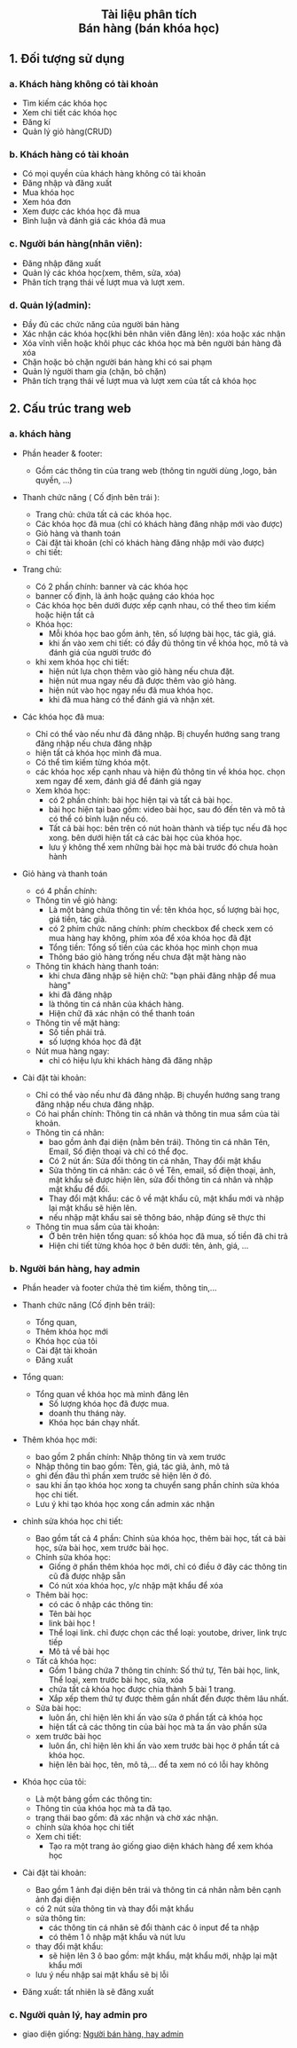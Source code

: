 <h2 align="center">
  Tài liệu phân tích <br>
  Bán hàng (bán khóa học)
</h2>

## 1. Đối tượng sử dụng

### a. Khách hàng không có tài khoản
-	Tìm kiếm các khóa học
-	Xem chi tiết các khóa học
-	Đăng kí
-	Quản lý giỏ hàng(CRUD)

### b. Khách hàng có tài khoản
-	Có mọi quyền của khách hàng không có tài khoản
-	Đăng nhập và đăng xuất
-	Mua khóa học
-	Xem hóa đơn
-	Xem được các khóa học đã mua
-	Bình luận và đánh giá các khóa đã mua

### c. Người bán hàng(nhân viên):
-	Đăng nhập đăng xuất
-	Quản lý các khóa học(xem, thêm, sửa, xóa)
-	Phân tích trạng thái về lượt mua và lượt xem.

### d. Quản lý(admin):
-	Đầy đủ các chức năng của người bán hàng
-	Xác nhận các khóa học(khi bên nhân viên đăng lên): xóa hoặc xác nhận
-	Xóa vĩnh viễn hoặc khôi phục các khóa học mà bên người bán hàng đã xóa
-	Chặn hoặc bỏ chặn người bán hàng khi có sai phạm
-	Quản lý người tham gia (chặn, bỏ chặn)
-	Phân tích trạng thái về lượt mua và lượt xem của tất cả khóa học

## 2. Cấu trúc trang web

### a. khách hàng 
- Phần header & footer:
  - Gồm các thông tin của trang web (thông tin người dùng ,logo, bản quyền, …)
- Thanh chức năng ( Cố định bên trái ):
  - Trang chủ: chứa tất cả các khóa học.
  - Các khóa học đã mua (chỉ có khách hàng đăng nhập mới vào được)
  - Giỏ hàng và thanh toán
  - Cài đặt tài khoản (chỉ có khách hàng đăng nhập mới vào được) 
  - chi tiết:
 
- Trang chủ:
  - Có 2 phần chính: banner và các khóa học
  - banner cố định, là ảnh hoặc quảng cáo khóa học
  - Các khóa học bên dưới được xếp cạnh nhau, có thể theo tìm kiếm hoặc hiện tất cả
  - Khóa học:
    - Mỗi khóa học bao gồm ảnh, tên, số lượng bài học, tác giả, giá.
    - khi ấn vào xem chi tiết: có đầy đủ thông tin về khóa học, mô tả và đánh giá của người trước đó
   - khi xem khóa học chi tiết: 
     - hiện nút lựa chọn thêm vào giỏ hàng nếu chưa đặt.
     - hiện nút mua ngay nếu đã được thêm vào giỏ hàng.
     - hiện nút vào học ngay nếu đã mua khóa học.
     - khi đã mua hàng có thể đánh giá và nhận xét.  
 
- Các khóa học đã mua:
  - Chỉ có thể vào nếu như đã đăng nhập. Bị chuyển hướng sang trang đăng nhập nếu chưa đăng nhập
  - hiện tất cả khóa học mình đã mua. 
  - Có thể tìm kiếm từng khóa một.
  - các khóa học xếp cạnh nhau và hiện đủ thông tin về khóa học. chọn xem ngay để xem, đánh giá để đánh giá ngay
  - Xem khóa học:
    - có 2 phần chính: bài học hiện tại và tất cả bài học.
    - bài học hiện tại bao gồm: video bài học, sau đó đến tên và mô tả có thể có bình luận nếu có.
    - Tất cả bài học: bên trên có nút hoàn thành và tiếp tục nếu đã học xong. bên dưới hiện tất cả các bài học của khóa học.
    - lưu ý không thể xem những bài học mà bài trước đó chưa hoàn hành

- Giỏ hàng và thanh toán
  - có 4 phần chính:
  - Thông tin về giỏ hàng:
    - Là một bảng chứa thông tin về: tên khóa học, số lượng bài học, giá tiền, tác giả.
    - có 2 phím chức năng chính: phím checkbox để check xem có mua hàng hay không, phím xóa để xóa khóa học đã đặt
    - Tổng tiền: Tổng số tiền của các khóa học mình chọn mua
    - Thông báo giỏ hàng trống nếu chưa đặt mặt hàng nào
  - Thông tin khách hàng thanh toán:
    - khi chưa đăng nhập sẽ hiện chữ: "bạn phải đăng nhập để mua hàng"
    - khi đã đăng nhập
    - là thông tin cá nhân của khách hàng.
    - Hiện chữ đã xác nhận có thể thanh toán 
  - Thông tin về mặt hàng:
    - Số tiền phải trả.
    - số lượng khóa học đã đặt
  - Nút mua hàng ngay:
    - chỉ có hiệu lựu khi khách hàng đã đăng nhập 
 
- Cài đặt tài khoản:
  - Chỉ có thể vào nếu như đã đăng nhập. Bị chuyển hướng sang trang đăng nhập nếu chưa đăng nhập.
  - Có hai phần chính: Thông tin cá nhân và thông tin mua sắm của tài khoản.
  - Thông tin cá nhân:
    - bao gồm ảnh đại diện (nằm bên trái). Thông tin cá nhân Tên, Email, Số điện thoại và chỉ có thể đọc.
    - Có 2 nút ấn: Sửa đổi thông tin cá nhân, Thay đổi mật khẩu
    - Sửa thông tin cá nhân: các ô về Tên, email, số điện thoại, ảnh, mật khẩu sẽ được hiện lên, sửa đổi thông tin cá nhân và nhập mật khẩu để đổi. 
    - Thay đổi mật khẩu: các ô về mật khẩu cũ, mật khẩu mới và nhập lại mật khẩu sẽ hiện lên.
    - nếu nhập mật khẩu sai sẽ thông báo, nhập đúng sẽ thực thi
  - Thông tin mua sắm của tài khoản:
    - Ở bên trên hiện tổng quan: số khóa học đã mua, số tiền đã chi trả
    - Hiện chi tiết từng khóa học ở bên dưới: tên, ảnh, giá, ...

### b. Người bán hàng, hay admin
- Phần header và footer chứa thẻ tìm kiếm, thông tin,...
- Thanh chức năng (Cố định bên trái):
  - Tổng quan,
  - Thêm khóa học mới
  - Khóa học của tôi
  - Cài đặt tài khoản
  - Đăng xuất
  
- Tổng quan:
  - Tổng quan về khóa học mà mình đăng lên
    - Số lượng khóa học đã được mua.
    - doanh thu tháng này.
    - Khóa học bán chạy nhất.
  
- Thêm khóa học mới:
  - bao gồm 2 phần chính: Nhập thông tin và xem trước
  - Nhập thông tin bao gồm: Tên, giá, tác giả, ảnh, mô tả
  - ghi đến đâu thì phần xem trước sẽ hiện lên ở đó.
  - sau khi ấn tạo khóa học xong ta chuyển sang phần chỉnh sửa khóa học chi tiết.
  - Lưu ý khi tạo khóa học xong cần admin xác nhận
 
- chỉnh sửa khóa học chi tiết:
  - Bao gồm tất cả 4 phần: Chỉnh sủa khóa học, thêm bài học, tất cả bài học, sửa bài học, xem trước bài học.
  - Chỉnh sửa khóa học:
    - Giống ở phần thêm khóa học mới, chỉ có điều ở đây các thông tin cũ đã được nhập sẵn
    - Có nút xóa khóa học, y/c nhập mật khẩu để xóa
  - Thêm bài học:
    - có các ô nhập các thông tin:
    - Tên bài học
    - link bài học !
    - Thể loại link. chỉ được chọn các thể loại: youtobe, driver, link trực tiếp
    - Mô tả về bài học
  - Tất cả khóa học:
    - Gồm 1 bảng chứa 7 thông tin chính: Số thứ tự, Tên bài học, link, Thể loại, xem trước bài học, sửa, xóa
    - chứa tất cả khóa học được chia thành 5 bài 1 trang. 
    - Xắp xếp them thứ tự được thêm gần nhất đến được thêm lâu nhất.
  - Sửa bài học:
    - luôn ẩn, chỉ hiện lên khi ấn vào sửa ở phần tất cả khóa học
    - hiện tất cả các thông tin của bài học mà ta ấn vào phần sửa
  - xem trước bài học
    - luôn ẩn, chỉ hiện lên khi ấn vào xem trước bài học ở phần tất cả khóa học.
    - hiện lên bài học, tên, mô tả,... để ta xem nó có lỗi hay không

- Khóa học của tôi:
  - Là một bảng gồm các thông tin: 
  - Thông tin của khóa học mà ta đã tạo. 
  - trạng thái bao gồm: đã xác nhận và chờ xác nhận.
  - chỉnh sửa khóa học chi tiết
  - Xem chi tiết: 
    - Tạo ra một trang ảo giống giao diện khách hàng để xem khóa học

- Cài đặt tài khoản:
  - Bao gồm 1 ảnh đại diện bên trái và thông tin cá nhân nằm bên cạnh ảnh đại diện
  - có 2 nút sửa thông tin và thay đổi mật khẩu
  - sửa thông tin: 
    - các thông tin cá nhân sẽ đổi thành các ô input để ta nhập
    - có thêm 1 ô nhập mật khẩu và nút lưu
  - thay đổi mật khẩu:
    - sẽ hiện lên 3 ô bao gồm: mật khẩu, mật khẩu mới, nhập lại mật khẩu mới
  - lưu ý nếu nhập sai mật khẩu sẽ bị lỗi

- Đăng xuất: tất nhiên là sẽ đăng xuất

[Người bán hàng, hay admin]: https://github.com/PhamTienThanhCong/website_buy_sell_coursera/blob/main/document/mo_ta.md#b-ng%C6%B0%E1%BB%9Di-b%C3%A1n-h%C3%A0ng-hay-admin

### c. Người quản lý, hay admin pro
- giao diện giống: [Người bán hàng, hay admin]

